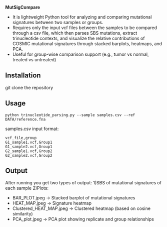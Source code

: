 **MutSigCompare**
* It is lightweight Python tool for analyzing and comparing mutational signatures between two samples or groups.
* Requires only the input vcf files between the samples to be compared through a csv file, which then parses SBS mutations, extract trinucleotide contexts, and visualize the relative contributions of COSMIC mutational signatures through stacked barplots, heatmaps, and PCA.
* Useful for group-wise comparison support (e.g., tumor vs normal, treated vs untreated)

## Installation
git clone the repository

## Usage
```
python trinucleotide_parsing.py --sample samples.csv --ref DATA/reference.fna
```
samples.csv input format:
```
vcf_file,group
G1_sample1.vcf,Group1
G1_sample2.vcf,Group1
G2_sample1.vcf,Group2
G2_sample2.vcf,Group2
```
## Output
After running you get two types of output:
1)SBS of mutational signatures of each sample
2)Plots:
  + BAR_PLOT.jpeg → Stacked barplot of mutational signatures
  + HEAT_MAP.jpeg → Signature heatmap
  + Clustered_HEAT_MAP.jpeg → Clustered heatmap (based on cosine similarity)
  + PCA_plot.jpeg → PCA plot showing replicate and group relationships
